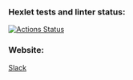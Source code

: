 ### Hexlet tests and linter status:
[![Actions Status](https://github.com/Mari-Krukovskaya/frontend-project-12/actions/workflows/hexlet-check.yml/badge.svg)](https://github.com/Mari-Krukovskaya/frontend-project-12/actions)

### Website:
[Slack](https://frontend-project-12-production-402e.up.railway.app/ "Chat Slack")